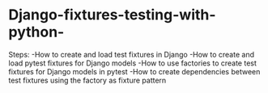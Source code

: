 # Django-fixtures-testing-with-python-
Steps: -How to create and load test fixtures in Django -How to create and load pytest fixtures for Django models -How to use factories to create test fixtures for Django models in pytest -How to create dependencies between test fixtures using the factory as fixture pattern
